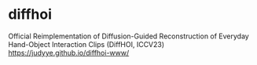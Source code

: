 # diffhoi
Official Reimplementation of Diffusion-Guided Reconstruction of Everyday Hand-Object Interaction Clips (DiffHOI, ICCV23) https://judyye.github.io/diffhoi-www/ 
